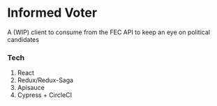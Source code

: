 # Informed Voter

A (WIP) client to consume from the FEC API to keep an eye on political candidates

### Tech

1. React
2. Redux/Redux-Saga
3. Apisauce
4. Cypress + CircleCI
